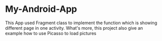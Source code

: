 # My-Android-App
This App used Fragment class to implement the function which is showing different page in one activity. What's more, this project also give an example how to use Picasso to load pictures
